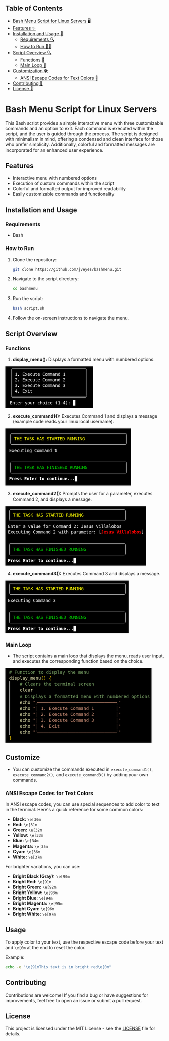 ## Table of Contents
- [Bash Menu Script for Linux Servers 🖥️](#bash-menu-script-for-linux-servers-)
- [Features ✨](#features-)
- [Installation and Usage 🚀](#installation-and-usage-)
  - [Requirements 🔍](#requirements-)
  - [How to Run 🏃‍♀️](#how-to-run-)
- [Script Overview 🔍](#script-overview-)
  - [Functions 🚀](#functions-)
  - [Main Loop 🔄](#main-loop-)
- [Customization 🛠️](#customization-)
  - [ANSI Escape Codes for Text Colors 🎨](#ansi-escape-codes-for-text-colors-)
- [Contributing 🤝](#contributing-)
- [License 📜](#license-)

# Bash Menu Script for Linux Servers

This Bash script provides a simple interactive menu with three customizable commands and an option to exit. Each command is executed within the script, and the user is guided through the process. The script is designed with minimalism in mind, offering a condensed and clean interface for those who prefer simplicity. Additionally, colorful and formatted messages are incorporated for an enhanced user experience.

## Features

- Interactive menu with numbered options
- Execution of custom commands within the script
- Colorful and formatted output for improved readability
- Easily customizable commands and functionality

## Installation and Usage

### Requirements

- Bash

### How to Run

1. Clone the repository:

   ```bash
   git clone https://github.com/jveyes/bashmenu.git
   ```
   
2. Navigate to the script directory:

    ```bash
    cd bashmenu
    ```

3. Run the script:

    ```bash
    bash script.sh
    ```

4. Follow the on-screen instructions to navigate the menu.

## Script Overview

### Functions

1. **display_menu():** Displays a formatted menu with numbered options.

![Display menu](images/loop_menu.png)

2. **execute_command1():** Executes Command 1 and displays a message (example code reads your linux local username).

![Command 1](images/command_1.png)

3. **execute_command2():** Prompts the user for a parameter, executes Command 2, and displays a message.

![Command 2](images/command_2.png)

4. **execute_command3():** Executes Command 3 and displays a message.

![Command 3](images/command_3.png)

### Main Loop

- The script contains a main loop that displays the menu, reads user input, and executes the corresponding function based on the choice.

![Display menu](images/loop_menu_code.png)

## Customize

- You can customize the commands executed in `execute_command1()`, `execute_command2()`, and `execute_command3()` by adding your own commands.

### ANSI Escape Codes for Text Colors

In ANSI escape codes, you can use special sequences to add color to text in the terminal. Here's a quick reference for some common colors:

- **Black:** `\e[30m`
- **Red:** `\e[31m`
- **Green:** `\e[32m`
- **Yellow:** `\e[33m`
- **Blue:** `\e[34m`
- **Magenta:** `\e[35m`
- **Cyan:** `\e[36m`
- **White:** `\e[37m`

For brighter variations, you can use:

- **Bright Black (Gray):** `\e[90m`
- **Bright Red:** `\e[91m`
- **Bright Green:** `\e[92m`
- **Bright Yellow:** `\e[93m`
- **Bright Blue:** `\e[94m`
- **Bright Magenta:** `\e[95m`
- **Bright Cyan:** `\e[96m`
- **Bright White:** `\e[97m`

## Usage

To apply color to your text, use the respective escape code before your text and `\e[0m` at the end to reset the color.

Example:

```bash
echo -e "\e[91mThis text is in bright red\e[0m"
```


## Contributing

Contributions are welcome! If you find a bug or have suggestions for improvements, feel free to open an issue or submit a pull request.

## License

This project is licensed under the MIT License - see the [LICENSE](LICENSE) file for details.
